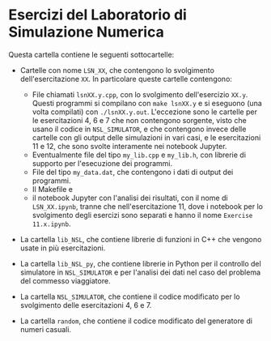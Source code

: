 # Esercizi del Laboratorio di Simulazione Numerica

Questa cartella contiene le seguenti sottocartelle:

* Cartelle con nome `LSN_XX`, che contengono lo svolgimento dell'esercitazione `XX`. In particolare queste cartelle contengono:
    * File chiamati `lsnXX.y.cpp`, con lo svolgimento dell'esercizio `XX.y`. Questi programmi si compilano con `make lsnXX.y` e si eseguono (una volta compilati) con `./lsnXX.y.out`. L'eccezione sono le cartelle per le esercitazioni 4, 6 e 7 che non contengono sorgente, visto che usano il codice in `NSL_SIMULATOR`, e che contengono invece delle cartelle con gli output delle simulazioni in vari casi, e le esercitazioni 11 e 12, che sono svolte interamente nei notebook Jupyter.
    * Eventualmente file del tipo `my_lib.cpp` e `my_lib.h`, con librerie di supporto per l'esecuzione dei programmi.
    * File del tipo `my_data.dat`, che contengono i dati di output dei programmi.
    * Il Makefile e 
    * il notebook Jupyter con l'analisi dei risultati, con il nome di `LSN_XX.ipynb`, tranne che nell'esercitazione 11, dove i notebook per lo svolgimento degli esercizi sono separati e hanno il nome `Exercise 11.x.ipynb`.

* La cartella `lib_NSL`, che contiene librerie di funzioni in C++ che vengono usate in più esercitazioni.

* La cartella `lib_NSL_py`, che contiene librerie in Python per il controllo del simulatore in `NSL_SIMULATOR` e per l'analisi dei dati nel caso del problema del commesso viaggiatore.

* La cartella `NSL_SIMULATOR`, che contiene il codice modificato per lo svolgimento delle esercitazioni 4, 6 e 7.

* La cartella `random`, che contiene il codice modificato del generatore di numeri casuali.